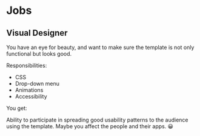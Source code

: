 # Jobs

## Visual Designer

You have an eye for beauty, and want to make sure the template is not only functional but looks good.

Responsibilities:

- CSS
- Drop-down menu
- Animations
- Accessibility

You get:

Ability to participate in spreading good usability patterns to the audience using the template. Maybe you affect the people and their apps. 😀

